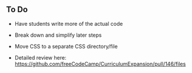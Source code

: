 ## To Do

- Have students write more of the actual code

- Break down and simplify later steps

- Move CSS to a separate CSS directory/file

- Detailed review here: https://github.com/freeCodeCamp/CurriculumExpansion/pull/146/files
